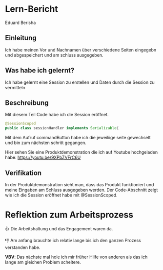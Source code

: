 # Lern-Bericht

Eduard Berisha

## Einleitung

Ich habe meinen Vor und Nachnamen über verschiedene Seiten eingegebn und abgespeichert und am schluss ausgegeben.

## Was habe ich gelernt?

Ich habe gelernt eine Session zu erstellen und Daten durch die Session zu vermitteln

## Beschreibung

Mit diesem Teil Code habe ich die Session eröffnet.
```Java
@SessionScoped
public class sessionHandler implements Serializable{
```
Mit dem Aufruf commandButton habe ich die jeweiliige seite gewechselt und bin zum nächsten schritt gegangen.

Hier sehen Sie eine Produktdemonstration die ich auf Youtube hochgeladen habe:
https://youtu.be/9XPbZVFrC6U

## Verifikation

In der Produktdemonstration sieht man, dass das Produkt funktioniert und meine Eingaben am Schluss ausgegeben werden.
Der Code-Abschnitt zeigt wie ich die Session eröffnet habe mit @SessionScoped.


# Reflektion zum Arbeitsprozess

👍 Die Arbeitshaltung und das Engagement waren da. 

👎 Am anfang brauchte ich relativ lange bis ich den ganzen Prozess verstanden habe.

**VBV**: Das nächste mal hole ich mir früher Hilfe von anderen als das ich lange am gleichen Problem scheitere.
